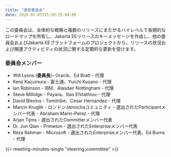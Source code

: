```yaml
---
title: "運営委員会"
date: 2020-01-05T15:50:25-04:00
---
```


この委員会は、全体的な戦略と複数のリリースにまたがるハイレベルで長期的なロードマップを所有し、Jakarta EEリリースのキーメッセージを作成し、他の委員会およびJakarta EEプラットフォームのプロジェクトから、リリースの状況および関連アクティビティの状況に関する定期的な更新を受けます。

<!--more-->

### 委員会メンバー

* Will Lyons (**委員長**)- Oracle、Ed Bratt - 代理
* Kenji Kazumura - 富士通、Yuichi Kusano - 代理
* Ian Robinson - IBM、Alasdair Nottingham - 代理
* Steve Millidge - Payara、Ilias Efstathiou  – 代理
* David Blevins - Tomitribe、Cesar Hernandez - 代理
* Marcin Kruglik - ロンドンJamochaコミュニティ - 選出されたParticipantメンバー代表 - Abraham Marin-Perez - 代理 
* Arjan Tijms - 選出されたCommitterメンバー代表
* Dr. Jun Qian - Primeton - 選出されたEnterpriseメンバー代表
* Reza Rahman - Microsoft - 選出されたEnterpriseメンバー代表、Ed Burns - 代理

{{< meeting-minutes-single "steering_committee" >}}
